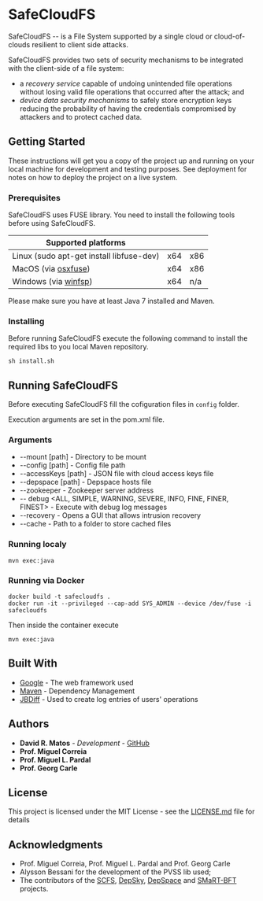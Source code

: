# SafeCloudFS

SafeCloudFS -- is a File System supported by a single cloud or cloud-of-clouds resilient to client side attacks.

SafeCloudFS provides two sets of security mechanisms to be integrated with the client-side of a file system:
 * a *recovery service* capable of undoing unintended file operations without losing valid file operations that occurred after the attack; and
 * *device data security mechanisms* to safely store encryption keys reducing the probability of having the credentials compromised by attackers and to protect cached data.

## Getting Started

These instructions will get you a copy of the project up and running on your local machine for development and testing purposes. See deployment for notes on how to deploy the project on a live system.

### Prerequisites

SafeCloudFS uses FUSE library. You need  to install the following tools before using SafeCloudFS.


| Supported platforms                                           |     |      |
|---------------------------------------------------------------|-----|------|
| Linux (sudo apt-get install libfuse-dev)                      | x64 | x86  |
| MacOS (via [osxfuse](https://osxfuse.github.io/))             | x64 | x86  |
| Windows (via [winfsp](https://github.com/billziss-gh/winfsp/))| x64 | n/a  |

Please make sure you have at least Java 7 installed and Maven.

### Installing

Before running SafeCloudFS execute the following command to install the required libs to you local Maven repository.

```
sh install.sh
```


## Running SafeCloudFS

Before executing SafeCloudFS fill the cofiguration files in `config` folder.

Execution arguments are set in the pom.xml file.

### Arguments

* --mount [path] - Directory to be mount
* --config [path] - Config file path
* --accessKeys [path] -  JSON file with cloud access keys file
* --depspace [path] - Depspace hosts file
* --zookeeper <IPAddress> - Zookeeper server address
* -- debug <ALL, SIMPLE, WARNING, SEVERE, INFO, FINE, FINER, FINEST> - Execute with debug log messages
* --recovery - Opens a GUI that allows intrusion recovery
* --cache - Path to a folder to store cached files

### Running localy
```
mvn exec:java
```


### Running via Docker
```
docker build -t safecloudfs .
docker run -it --privileged --cap-add SYS_ADMIN --device /dev/fuse -i safecloudfs
```
Then inside the container execute
```
mvn exec:java
```


## Built With

* [Google](http://www.dropwizard.io/1.0.2/docs/) - The web framework used
* [Maven](https://maven.apache.org/) - Dependency Management
* [JBDiff](https://github.com/jdesbonnet/jbdiff) - Used to create log entries of users' operations

## Authors

* **David R. Matos** - *Development* - [GitHub](https://github.com/davidmatos)
* **Prof. Miguel Correia**
* **Prof. Miguel L. Pardal**
* **Prof. Georg Carle**

## License

This project is licensed under the MIT License - see the [LICENSE.md](LICENSE.md) file for details

## Acknowledgments

* Prof. Miguel Correia, Prof. Miguel L. Pardal and Prof. Georg Carle 
* Alysson Bessani for the development of the PVSS lib used;
* The contributors of the [SCFS](https://github.com/cloud-of-clouds/SCFS), [DepSky](https://github.com/cloud-of-clouds/depsky), [DepSpace](https://github.com/bft-smart/depspace) and [SMaRT-BFT](https://github.com/bft-smart/library) projects.

